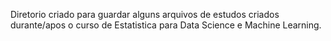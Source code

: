 Diretorio criado para guardar alguns arquivos de estudos criados durante/apos o curso de Estatistica para Data Science e Machine Learning.
